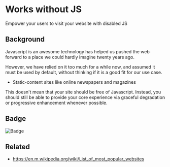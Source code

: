 # Works without JS

Empower your users to visit your website with disabled JS

## Background

Javascript is an awesome technology has helped us pushed the web forward to a place we could hardly imagine twenty years ago.

However, we have relied on it too much for a while now, and assumed it must be used by default, without thinking if it
is a good fit for our use case.

- Static-content sites like online newspapers and magazines 

This doesn't mean that your site should be free of Javascript. Instead, you should still be able to provide your core 
experience
via graceful degradation or progressive enhancement whenever possible.


## Badge

![Badge](https://img.shields.io/badge/works%20without%20js-compliant-green.svg)


## Related

- https://en.m.wikipedia.org/wiki/List_of_most_popular_websites
